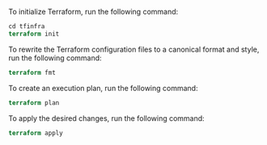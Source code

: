 To initialize Terraform, run the following command:

```terraform
cd tfinfra
terraform init
```

To rewrite the Terraform configuration files to a canonical format and style, run the following command:

```terraform
terraform fmt
```

To create an execution plan, run the following command:

```terraform
terraform plan
```

To apply the desired changes, run the following command:

```terraform
terraform apply
```